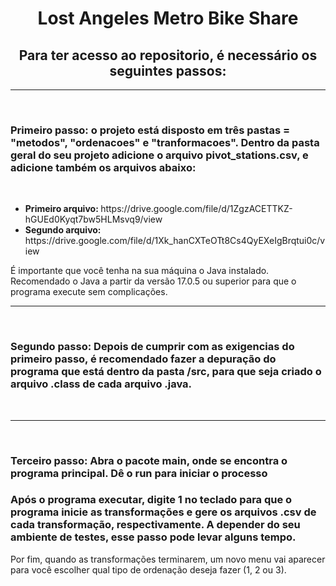 <h1 align="center">Lost Angeles Metro Bike Share
</h1>


<h2 align="center"><strong>Para ter acesso ao repositorio, é necessário os seguintes passos: </strong></h2>
<hr>
<br>
<h3><strong>Primeiro passo:</strong> o projeto está disposto em três pastas = "metodos", "ordenacoes" e "tranformacoes". Dentro da pasta geral do seu projeto adicione o arquivo pivot_stations.csv, e adicione também os arquivos abaixo: </h3>
<br>
<ul>
<li><strong>Primeiro arquivo: </strong>https://drive.google.com/file/d/1ZgzACETTKZ-hGUEd0Kyqt7bw5HLMsvq9/view</li>
<li><strong>Segundo arquivo: </strong>https://drive.google.com/file/d/1Xk_hanCXTeOTt8Cs4QyEXeIgBrqtui0c/view</li>
</ul>
<p>É importante que você tenha na sua máquina o Java instalado. Recomendado o Java a partir da versão 17.0.5 ou superior para que o programa execute sem complicações.</p>
<hr>
<br>
<h3><strong>Segundo passo:</strong> Depois de cumprir com as exigencias do primeiro passo, é recomendado fazer a depuração do programa que está dentro da pasta /src, para que seja criado o arquivo .class de cada arquivo .java.</h3>
<br>
<hr>
<br>
<h3><strong>Terceiro passo:</strong> Abra o pacote main, onde se encontra o programa principal. Dê o run para iniciar o processo
<br>
<h3>Após o programa executar, digite 1 no teclado para que o programa inicie as transformações e gere os arquivos .csv de cada transformação, respectivamente. A depender do seu ambiente de testes, esse passo pode levar alguns tempo.</h3>
Por fim, quando as transformações terminarem, um novo menu vai aparecer para você escolher qual tipo de ordenação deseja fazer (1, 2 ou 3).
